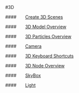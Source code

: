 #3D

####&emsp;&emsp;[Create 3D Scenes](../New3DScene/en.md)

####&emsp;&emsp;[3D Model Overview](../3DModel/en.md)

####&emsp;&emsp;[3D Particles Overview](../3DParticle/en.md) 

####&emsp;&emsp;[Camera](../Camera/en.md)

####&emsp;&emsp;[3D Keyboard Shortcuts](../3DShortcutKey/en.md) 

####&emsp;&emsp;[3D Node Overview](../3DNode/en.md) 

####&emsp;&emsp;[SkyBox](../SkyBox/en.md) 

####&emsp;&emsp;[Light](../Light/en.md) 